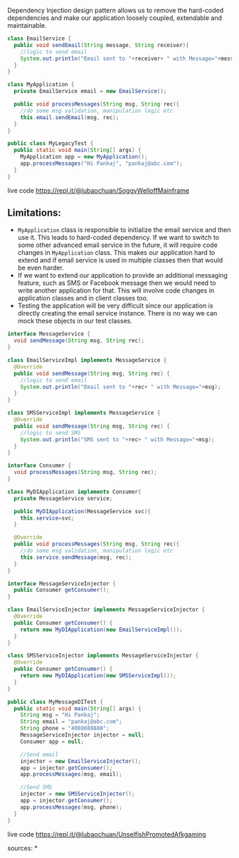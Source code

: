 Dependency Injection design pattern allows us to remove the hard-coded dependencies and make our application loosely coupled, extendable and maintainable.

```java
class EmailService {
  public void sendEmail(String message, String receiver){
    //logic to send email
    System.out.println("Email sent to "+receiver+ " with Message="+message);
  }
}

class MyApplication {
  private EmailService email = new EmailService();

  public void processMessages(String msg, String rec){
    //do some msg validation, manipulation logic etc
    this.email.sendEmail(msg, rec);
  }
}

public class MyLegacyTest {
  public static void main(String[] args) {
    MyApplication app = new MyApplication();
    app.processMessages("Hi Pankaj", "pankaj@abc.com");
  }
}
```

live code https://repl.it/@lubaochuan/SoggyWelloffMainframe

## Limitations:
* `MyApplication` class is responsible to initialize the email service and then use it. This leads to hard-coded dependency. If we want to switch to some other advanced email service in the future, it will require code changes in `MyApplication` class. This makes our application hard to extend and if email service is used in multiple classes then that would be even harder.
* If we want to extend our application to provide an additional messaging feature, such as SMS or Facebook message then we would need to write another application for that. This will involve code changes in application classes and in client classes too.
* Testing the application will be very difficult since our application is directly creating the email service instance. There is no way we can mock these objects in our test classes.

```java
interface MessageService {
  void sendMessage(String msg, String rec);
}

class EmailServiceImpl implements MessageService {
  @Override
  public void sendMessage(String msg, String rec) {
    //logic to send email
    System.out.println("Email sent to "+rec+ " with Message="+msg);
  }
}

class SMSServiceImpl implements MessageService {
  @Override
  public void sendMessage(String msg, String rec) {
    //logic to send SMS
    System.out.println("SMS sent to "+rec+ " with Message="+msg);
  }
}

interface Consumer {
  void processMessages(String msg, String rec);
}

class MyDIApplication implements Consumer{
  private MessageService service;

  public MyDIApplication(MessageService svc){
    this.service=svc;
  }

  @Override
  public void processMessages(String msg, String rec){
    //do some msg validation, manipulation logic etc
    this.service.sendMessage(msg, rec);
  }
}

interface MessageServiceInjector {
  public Consumer getConsumer();
}

class EmailServiceInjector implements MessageServiceInjector {
  @Override
  public Consumer getConsumer() {
    return new MyDIApplication(new EmailServiceImpl());
  }
}

class SMSServiceInjector implements MessageServiceInjector {
  @Override
  public Consumer getConsumer() {
    return new MyDIApplication(new SMSServiceImpl());
  }
}

public class MyMessageDITest {
  public static void main(String[] args) {
    String msg = "Hi Pankaj";
    String email = "pankaj@abc.com";
    String phone = "4088888888";
    MessageServiceInjector injector = null;
    Consumer app = null;

    //Send email
    injector = new EmailServiceInjector();
    app = injector.getConsumer();
    app.processMessages(msg, email);

    //Send SMS
    injector = new SMSServiceInjector();
    app = injector.getConsumer();
    app.processMessages(msg, phone);
  }
}
```

live code https://repl.it/@lubaochuan/UnselfishPromotedAfkgaming

sources:
*
